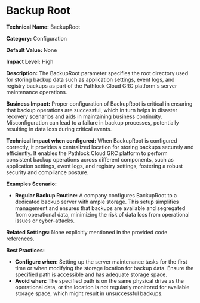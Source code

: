 # Backup Root

**Technical Name:** BackupRoot

**Category:** Configuration

**Default Value:** None

**Impact Level:** High

**Description:** The BackupRoot parameter specifies the root directory used for storing backup data such as application settings, event logs, and registry backups as part of the Pathlock Cloud GRC platform's server maintenance operations.

**Business Impact:** Proper configuration of BackupRoot is critical in ensuring that backup operations are successful, which in turn helps in disaster recovery scenarios and aids in maintaining business continuity. Misconfiguration can lead to a failure in backup processes, potentially resulting in data loss during critical events.

**Technical Impact when configured:** When BackupRoot is configured correctly, it provides a centralized location for storing backups securely and efficiently. It enables the Pathlock Cloud GRC platform to perform consistent backup operations across different components, such as application settings, event logs, and registry settings, fostering a robust security and compliance posture.

**Examples Scenario:**

- **Regular Backup Routine:** A company configures BackupRoot to a dedicated backup server with ample storage. This setup simplifies management and ensures that backups are available and segregated from operational data, minimizing the risk of data loss from operational issues or cyber-attacks.

**Related Settings:** None explicitly mentioned in the provided code references.

**Best Practices:** 
- **Configure when:** Setting up the server maintenance tasks for the first time or when modifying the storage location for backup data. Ensure the specified path is accessible and has adequate storage space.
- **Avoid when:** The specified path is on the same physical drive as the operational data, or the location is not regularly monitored for available storage space, which might result in unsuccessful backups.
